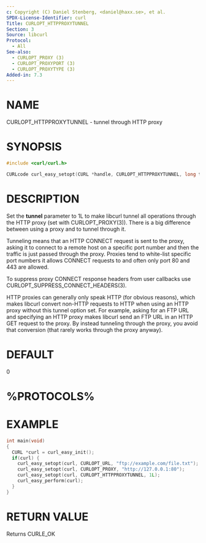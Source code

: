 ```yaml
---
c: Copyright (C) Daniel Stenberg, <daniel@haxx.se>, et al.
SPDX-License-Identifier: curl
Title: CURLOPT_HTTPPROXYTUNNEL
Section: 3
Source: libcurl
Protocol:
  - All
See-also:
  - CURLOPT_PROXY (3)
  - CURLOPT_PROXYPORT (3)
  - CURLOPT_PROXYTYPE (3)
Added-in: 7.3
---
```


# NAME

CURLOPT_HTTPPROXYTUNNEL - tunnel through HTTP proxy

# SYNOPSIS

~~~c
#include <curl/curl.h>

CURLcode curl_easy_setopt(CURL *handle, CURLOPT_HTTPPROXYTUNNEL, long tunnel);
~~~

# DESCRIPTION

Set the **tunnel** parameter to 1L to make libcurl tunnel all operations
through the HTTP proxy (set with CURLOPT_PROXY(3)). There is a big
difference between using a proxy and to tunnel through it.

Tunneling means that an HTTP CONNECT request is sent to the proxy, asking it
to connect to a remote host on a specific port number and then the traffic is
just passed through the proxy. Proxies tend to white-list specific port numbers
it allows CONNECT requests to and often only port 80 and 443 are allowed.

To suppress proxy CONNECT response headers from user callbacks use
CURLOPT_SUPPRESS_CONNECT_HEADERS(3).

HTTP proxies can generally only speak HTTP (for obvious reasons), which makes
libcurl convert non-HTTP requests to HTTP when using an HTTP proxy without
this tunnel option set. For example, asking for an FTP URL and specifying an
HTTP proxy makes libcurl send an FTP URL in an HTTP GET request to the
proxy. By instead tunneling through the proxy, you avoid that conversion (that
rarely works through the proxy anyway).

# DEFAULT

0

# %PROTOCOLS%

# EXAMPLE

~~~c
int main(void)
{
  CURL *curl = curl_easy_init();
  if(curl) {
    curl_easy_setopt(curl, CURLOPT_URL, "ftp://example.com/file.txt");
    curl_easy_setopt(curl, CURLOPT_PROXY, "http://127.0.0.1:80");
    curl_easy_setopt(curl, CURLOPT_HTTPPROXYTUNNEL, 1L);
    curl_easy_perform(curl);
  }
}
~~~

# RETURN VALUE

Returns CURLE_OK

